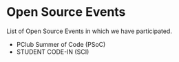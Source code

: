 # Open Source Events

List of Open Source Events in which we have participated.

- PClub Summer of Code (PSoC)
- STUDENT CODE-IN (SCI)

